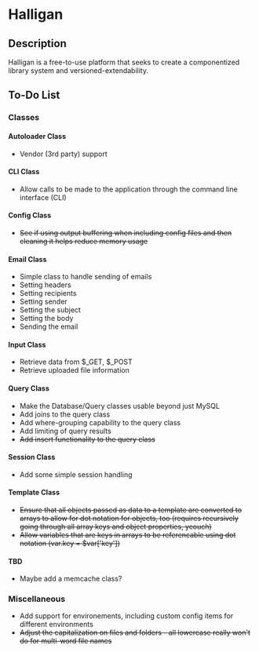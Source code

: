 # Halligan


## Description

Halligan is a free-to-use platform that seeks to create a componentized library system and versioned-extendability.


## To-Do List


### Classes


#### Autoloader Class

*	Vendor (3rd party) support


#### CLI Class

*	Allow calls to be made to the application through the command line interface (CLI)


#### Config Class

*	~~See if using output buffering when including config files and then cleaning it helps reduce memory usage~~


#### Email Class

*	Simple class to handle sending of emails
  *	Setting headers
  *	Setting recipients
  *	Setting sender
  *	Setting the subject
  *	Setting the body
  *	Sending the email


#### Input Class

*	Retrieve data from $_GET, $_POST
*	Retrieve uploaded file information


#### Query Class

*	Make the Database/Query classes usable beyond just MySQL
*	Add joins to the query class
*	Add where-grouping capability to the query class
*	Add limiting of query results
*	~~Add insert functionality to the query class~~


#### Session Class

*	Add some simple session handling


#### Template Class

*	~~Ensure that all objects passed as data to a template are converted to arrays to allow for dot notation for objects, too (requires recursively going through all array keys and object properties, yeouch)~~
*	~~Allow variables that are keys in arrays to be referencable using dot notation (var.key = $var['key'])~~


#### TBD

*	Maybe add a memcache class?


### Miscellaneous

*	Add support for environements, including custom config items for different environments
*	~~Adjust the capitalization on files and folders - all lowercase really won't do for multi-word file names~~